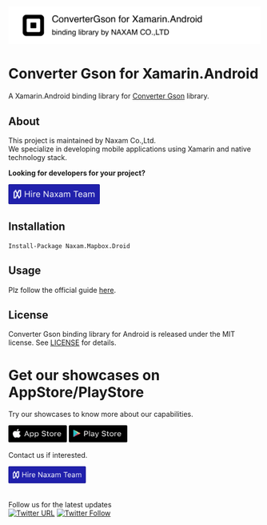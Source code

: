 <img src="./art/repo_header.png" alt="Converter Gson for Xamarin.Android" width="728" />

# Converter Gson for Xamarin.Android
A Xamarin.Android binding library for [Converter Gson](https://mvnrepository.com/artifact/com.squareup.retrofit2/converter-gson) library.

## About
This project is maintained by Naxam Co.,Ltd.<br>
We specialize in developing mobile applications using Xamarin and native technology stack.<br>

**Looking for developers for your project?**<br>

<a href="mailto:tuyen@naxam.net"> 
<img src="https://github.com/NAXAM/naxam.github.io/blob/master/assets/img/hire_button.png?raw=true" height="40"></a> <br>

## Installation

```
Install-Package Naxam.Mapbox.Droid
```

## Usage

Plz follow the official guide [here](https://mvnrepository.com/artifact/com.squareup.retrofit2/converter-gson).

## License

Converter Gson binding library for Android is released under the MIT license.
See [LICENSE](./LICENSE) for details.

# Get our showcases on AppStore/PlayStore
Try our showcases to know more about our capabilities. 

<a href="https://itunes.apple.com/us/developer/tuyen-vu/id1255432728/" > 
<img src="https://github.com/NAXAM/imagepicker-android-binding/raw/master/art/apple_store.png" width="117" height="34"></a>

<a href="https://play.google.com/store/apps/developer?id=NAXAM+CO.,+LTD" > 
<img src="https://github.com/NAXAM/imagepicker-android-binding/raw/master/art/google_store.png" width="117" height="34"></a>

Contact us if interested.

<a href="mailto:tuyen@naxam.net"> 
<img src="https://github.com/NAXAM/naxam.github.io/blob/master/assets/img/hire_button.png" height="34"></a> <br>
<br>

Follow us for the latest updates<br>[![Twitter URL](https://img.shields.io/twitter/url/http/shields.io.svg?style=social)](https://twitter.com/intent/tweet?text=https://github.com/NAXAM/retrofit2-convertgson-android-binding)
[![Twitter Follow](https://img.shields.io/twitter/follow/naxamco.svg?style=social)](https://twitter.com/naxamco)
